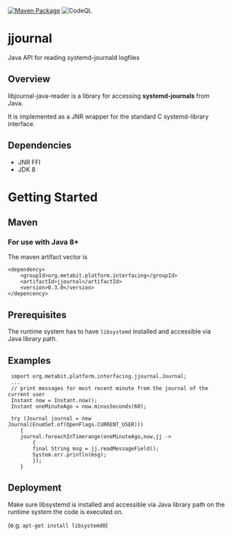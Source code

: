 [![Maven Package](https://github.com/meta-bit/jjournal/actions/workflows/maven-publish.yml/badge.svg)](https://github.com/meta-bit/jjournal/actions/workflows/maven-publish.yml)
![CodeQL](https://github.com/meta-bit/jjournal/workflows/CodeQL/badge.svg?branch=main)

# jjournal
Java API for reading systemd-journald logfiles

## Overview

libjournal-java-reader is a library for accessing **systemd-journals** from Java.

It is implemented as a JNR wrapper for the standard C systemd-library interface.

## Dependencies
* JNR FFI
* JDK 8
# Getting Started
## Maven
### For use with Java 8+
The maven artifact vector is
```
<dependency>
	<groupId>org.metabit.platform.interfacing</groupId>
	<artifactId>jjournal</artifactId>
	<version>0.3.0</version>
</depencency>
```

## Prerequisites

The runtime system has to have `libsystemd` installed and accessible via Java library path.

## Examples
```
 import org.metabit.platform.interfacing.jjournal.Journal;
 ...
 // print messages for most recent minute from the journal of the current user
 Instant now = Instant.now();
 Instant oneMinuteAgo = now.minusSeconds(60);
 
 try (Journal journal = new Journal(EnumSet.of(OpenFlags.CURRENT_USER)))
    {
    journal.foreachInTimerange(oneMinuteAgo,now,jj ->
        {
        final String msg = jj.readMessageField();
        System.err.println(msg);
        });
    }
```

## Deployment

Make sure libsystemd is installed and accessible via Java library path on the runtime system the code is executed on.

(e.g. `apt-get install libsystemd0`)

